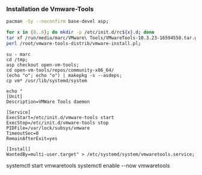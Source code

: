 
### Installation de Vmware-Tools
```bash
pacman -Sy --noconfirm base-devel asp;

for x in {0..6}; do mkdir -p /etc/init.d/rc${x}.d; done
tar xf /run/media/marc/VMware\ Tools/VMwareTools-10.3.23-16594550.tar.gz /root
perl /root/vmware-tools-distrib/vmware-install.pl;
```


```
su - marc
cd /tmp;
asp checkout open-vm-tools;
cd open-vm-tools/repos/community-x86_64/
(echo "o"; echo "o") | makepkg -s --asdeps;
cp vm* /usr/lib/systemd/system
```

```
echo "
[Unit]
Description=VMWare Tools daemon

[Service]
ExecStart=/etc/init.d/vmware-tools start
ExecStop=/etc/init.d/vmware-tools stop
PIDFile=/var/lock/subsys/vmware
TimeoutSec=0
RemainAfterExit=yes
 
[Install]
WantedBy=multi-user.target" > /etc/systemd/system/vmwaretools.service;
```

systemctl start vmwaretools
systemctl enable --now vmwaretools

